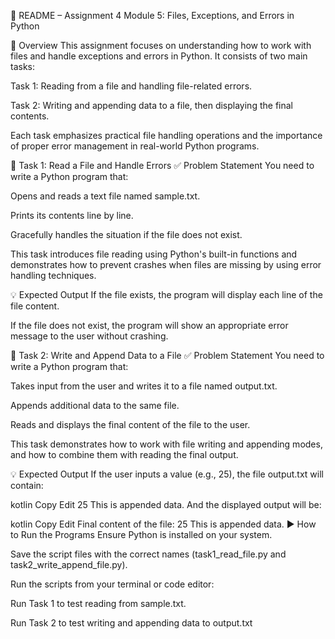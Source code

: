 📘 README – Assignment 4
Module 5: Files, Exceptions, and Errors in Python



📂 Overview
This assignment focuses on understanding how to work with files and handle exceptions and errors in Python. It consists of two main tasks:

Task 1: Reading from a file and handling file-related errors.

Task 2: Writing and appending data to a file, then displaying the final contents.

Each task emphasizes practical file handling operations and the importance of proper error management in real-world Python programs.

🔹 Task 1: Read a File and Handle Errors
✅ Problem Statement
You need to write a Python program that:

Opens and reads a text file named sample.txt.

Prints its contents line by line.

Gracefully handles the situation if the file does not exist.

This task introduces file reading using Python's built-in functions and demonstrates how to prevent crashes when files are missing by using error handling techniques.

💡 Expected Output
If the file exists, the program will display each line of the file content.

If the file does not exist, the program will show an appropriate error message to the user without crashing.

🔹 Task 2: Write and Append Data to a File
✅ Problem Statement
You need to write a Python program that:

Takes input from the user and writes it to a file named output.txt.

Appends additional data to the same file.

Reads and displays the final content of the file to the user.

This task demonstrates how to work with file writing and appending modes, and how to combine them with reading the final output.

💡 Expected Output
If the user inputs a value (e.g., 25), the file output.txt will contain:

kotlin
Copy
Edit
25
This is appended data.
And the displayed output will be:

kotlin
Copy
Edit
Final content of the file:
25
This is appended data.
▶️ How to Run the Programs
Ensure Python is installed on your system.

Save the script files with the correct names (task1_read_file.py and task2_write_append_file.py).

Run the scripts from your terminal or code editor:

Run Task 1 to test reading from sample.txt.

Run Task 2 to test writing and appending data to output.txt
